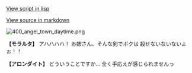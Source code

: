[View script in lisp](../scripts/100502063.txt)

[View source in markdown](100502063.md)

![400_angel_town_daytime.png](../images/backgrounds/400_angel_town_daytime.png)

**【モラルタ】**
アハハハハ！
お姉さん、そんな剣でボクは
殺せないないないよぉ！！

**【アロンダイト】**
どういうことですか…
全く手応えが感じられませんっ
